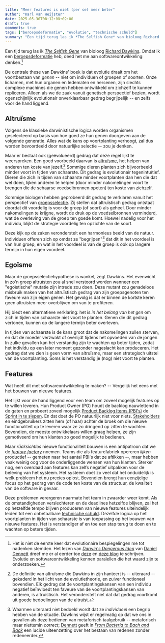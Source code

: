 ```yaml
---
title: "Meer features is niet (per se) meer beter"
author: "Karl van Heijster"
date: 2025-05-30T08:12:08+02:00
draft: true
comments: true
tags: ["beroepsdeformatie", "evolutie", "technische schuld"]
summary: "Een tijd terug las ik *The Selfish Gene* van bioloog Richard Dawkins. Omdat ik een beroepsdeformatie heb, deed het me aan softwareontwikkeling denken."
---
```


Een tijd terug las ik [*The Selfish Gene*](https://en.wikipedia.org/wiki/The_Selfish_Gene "'The Selfish Gene', Wikipedia") van bioloog [Richard Dawkins](https://richarddawkins.net/). Omdat ik een [beroepsdeformatie](/tags/beroepsdeformatie/ "Blogs met de tag 'beroepsdeformatie'") heb, deed het me aan softwareontwikkeling denken.[^1]


De centrale these van Dawkins' boek is dat evolutie draait om het voortbestaan van *genen* -- niet om individuen of groepen of soorten. Onze lichamen, met hun organen en ledematen en hersenen, zijn slechts complexe machines die genen hebben ontwikkeld om zichzelf te kunnen repliceren. Alleen als we de zaak vanuit genetisch perspectief bezien, wordt ogenschijnlijk evolutionair onverklaarbaar gedrag begrijpelijk -- en zelfs voor de hand liggend.


## Altruïsme


Volgens de klassieke darwinistische logica worden organismen geselecteerd op basis van hoe goed ze hun genen doorgeven aan de volgende generatie. Alles wat de kans op voortplanting verhoogt, zal dus worden bevoordeeld door natuurlijke selectie -- zou je denken.


Maar er bestaat ook (geëvolueerd) gedrag dat deze regel lijkt te weerspreken. Een goed voorbeeld daarvan is [altruïsme](https://en.wikipedia.org/wiki/Altruism "'Altruism', Wikipedia"), het helpen van anderen ten koste van jezelf.[^2] Sommige dieren planten zich bijvoorbeeld minder voort in tijden van schaarste. Dit gedrag is evolutionair tegenintuïtief. Dieren die zich in tijden van schaarste minder voortplanten dan hen die dat wel doen, lijken anderen te helpen (door minder nakomelingen voort te brengen die de schaarse voedselbronnen opeten) ten koste van zichzelf.


Sommige biologen hebben geprobeerd dit gedrag te verklaren vanuit het perspectief van [groepsselectie](https://en.wikipedia.org/wiki/Group_selection "'Group selection', Wikipedia"). Zij stellen dat altruïstisch gedrag ontstaat doordat dit voordelig is voor de groep (of soort) als geheel. Door minder nakomelingen te krijgne, wordt de druk op de voedselbronnen verminderd, wat de overleving van de groep ten goede komt. Hoewel nadelig voor het individu, blijkt de strategie voordelig ten opzichte van de soort.


Deze kijk op de zaken veronderstelt een harmonieus beeld van de natuur. Individuen offeren zich op omdat ze "begrijpen"[^3] dat dit in het voordeel is van hun groep, en wat in het voordeel is van de groep is ook op langere termijn in hun eigen voordeel.


## Egoïsme


Maar de groepsselectiehypothese is wankel, zegt Dawkins. Het evenwicht in zo'n groep altruïsten zou al snel verstoord worden wanneer een "egoïstische" mutatie zijn intrede zou doen. Deze mutant zou genadeloos misbruik maken van het altruïstisch gedrag van zijn groepsgenoten ten faveure van zijn eigen genen. Het gevolg is dat er binnen de kortste keren geen altruïsten meer overblijven om van te profiteren.


Hij biedt een alternatieve verklaring: het is *in het belang van het gen* om zich in tijden van schaarste niet voort te planten. Genen die dit gedrag vertonen, kunnen op de langere termijn beter overleven. 


In tijden van schaarste is de kans groot dat de nakomelingen zullen sterven, en dat de moeder verzwakt of overlijdt tijdens het opvoeden van de jongen. In zulke gevallen kan het verstandig zijn te wachten op beter tijden, zodat het individu op een later moment gezonder nageslacht kan produceren. Het gedrag dat we zien is geen vorm van altruïsme, maar een strategisch uitstel van de voortplanting. Soms is het verstandig je (nog) niet voort te planten. 


## Features


Wat heeft dit met softwareontwikkeling te maken? -- Vergelijk het eens met het bouwen van nieuwe features.


Het lijkt voor de hand liggend voor een team om zoveel mogelijk features op te willen leveren. Hun Product Owner (PO) houdt de backlog nauwlettend in de gaten en probeert zoveel mogelijk [Product Backlog Items (PBI's)](/tags/product-backlog-items/ "Blogs met de tag 'product backlog item'") de [Sprint in te slepen](/tags/sprint-planning/ "Blogs met de tag 'sprint planning'"). En dat doet de PO natuurlijk niet voor niets. [Stakeholders](/tags/stakeholders/ "Blogs met de tag 'stakeholders'") en eindgebruikers zitten hem (of haar) achter de broek om die nieuwe functionaliteit op te leveren waar ze zo dringend op zitten te wachten. Bovendien, de meeste ontwikkelaars willen graag helpen, ze zijn gemotiveerd om hun klanten zo goed mogelijk te bedienen. 


Maar *rücksichtlos* nieuwe functionaliteit bouwen is een antipatroon dat we de [*feature factory*](https://www.scrum.org/resources/blog/escaping-feature-factory "'Escaping the Feature Factory', Stefan Wolpers @ Scrum.org") noemen. Teams die als featurefabriek opereren *lijken* productief -- gemeten naar het aantal PBI's dat ze aftikken --, maar hebben vaak weinig oog voor de onderliggende wensen van hun klanten. Sterker nog, een overdaad aan features kan zelfs negatief uitpakken voor de beleving van het systeem. Het systeem doet zo veel dat het onduidelijk is welk probleem het nu precies oplost. Bovendien brengt hun eenzijdige focus op het gedrag van de code ten koste van de structuur, de kwaliteit van de software in gevaar. 


Deze problemen verergeren naarmate het team in zwaarder weer komt. Als de omstandigheden verslechteren en de deadlines hetzelfde blijven, zal het op hetzelfde tempo blijven produceren van nieuwe features uiteindelijk leiden tot een onbetaalbare [technische schuld](/tags/technische-schuld/ "Blogs met de tag 'technische schuld'"). Dezelfde logica op het voortplanten in tijden van schaarste is van toepassing op het bouwen van nieuwe features. Het is verstandiger af en toe een stap terug te doen en te wachten op betere tijden.


[^1]: Het is niet de eerste keer dat evolutionaire bespiegelingen me tot nadenken stemden. Het lezen van [*Darwin's Dangerous Idea*](https://en.wikipedia.org/wiki/Darwin%27s_Dangerous_Idea "'Darwin's Dangerous Idea', Wikipedia") van [Daniel Dennett](https://en.wikipedia.org/wiki/Daniel_Dennett "'Daniel Dennett', Wikipedia") dreef me er al eerder toe [deze](/blog/23/09/coderen-met-luchthaken-en-hijskranen/ "'Coderen met luchthaken en hijskranen'") en [deze blog](/blog/23/10/evolutionair-programmeren/ "'Evolutionair programmeren'") te schrijven. Evolutie en softwareontwikkeling kennen paralellen die het waard zijn te onderzoeken.

[^2]: De definitie van altruïsme die Dawkins in zijn hanteert is -- uiteraard -- gekaderd in het licht van de evolutietheorie, en zuiver functioneel bovendien. Elk gedrag dat de voortplantingskansen van een individu negatief beïnvloedt ten faveure van de voortplantingskansen van anderen, is altruïstisch. Het veronderstelt niet dat dat gedrag voortkomt uit goede bedoelingen van de altruïst.

[^3]: Waarmee uiteraard niet bedoeld wordt dat ze *individueel* een begrip hebben van de situatie. Dawkins wijst er regelmatig op dat we ons in gevallen als deze bedienen van metaforisch taalgebruik -- metaforisch maar niettemin *correct*; [Dennett](https://en.wikipedia.org/wiki/Daniel_Dennett "'Daniel Dennett', Wikipedia") geeft in [*From Bacteria to Bach and Back*](https://en.wikipedia.org/wiki/From_Bacteria_to_Bach_and_Back "'From Bacteria to Bach and Back', Wikipedia") een lucide uiteenzetting over het bestaan van redenen zonder redeneerder.
